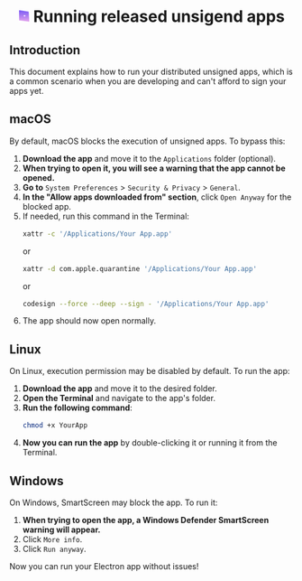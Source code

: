<h1 align="center"><img src="./images/bullet.svg" width="20" /> Running released unsigend apps</h1>

## Introduction

This document explains how to run your distributed unsigned apps, which is a common scenario when you are developing and can't afford to sign your apps yet.

## macOS
By default, macOS blocks the execution of unsigned apps. To bypass this:

1. **Download the app** and move it to the `Applications` folder (optional).
2. **When trying to open it, you will see a warning that the app cannot be opened.**
3. **Go to** `System Preferences` > `Security & Privacy` > `General`.
4. **In the "Allow apps downloaded from" section**, click `Open Anyway` for the blocked app.
5. If needed, run this command in the Terminal:
   ```sh
   xattr -c '/Applications/Your App.app'
   ```
   or
   ```sh
   xattr -d com.apple.quarantine '/Applications/Your App.app'
   ```
   or
   ```sh
   codesign --force --deep --sign - '/Applications/Your App.app'
   ```
6. The app should now open normally.

## Linux
On Linux, execution permission may be disabled by default. To run the app:

1. **Download the app** and move it to the desired folder.
2. **Open the Terminal** and navigate to the app's folder.
3. **Run the following command**:
   ```sh
   chmod +x YourApp
   ```
4. **Now you can run the app** by double-clicking it or running it from the Terminal.

## Windows
On Windows, SmartScreen may block the app. To run it:

1. **When trying to open the app, a Windows Defender SmartScreen warning will appear.**
2. Click `More info`.
3. Click `Run anyway`.

Now you can run your Electron app without issues!

